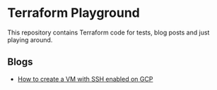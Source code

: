# Terraform Playground

This repository contains Terraform code for tests, blog posts and just playing around.

## Blogs

* [How to create a VM with SSH enabled on GCP](./terraform/blogs/gcp-vm-ssh/README.md)
